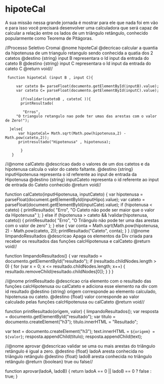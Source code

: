 # hipoteCal
A sua missão nessa grande jornada é mostrar para ele que nada foi em vão e para isso você precisará desenvolver uma calculadora que será capaz de calcular a relação entre os lados de um triângulo retângulo, conhecido popularmente como Teorema de Pitágoras.

//Processo Seletivo Cromai
@nome hipoteCal
@decricao calcular a quantia da hipotenusa de um triangulo retangulo sendo conhecida a quatia dos 2 catetos
@destino {string} input B representara o Id input da entrada do cateto B
@destino {string} input C representara o Id input da entrada do cateto C
@return void//

     function hipoteCal (input B , input C){

         var cateto B= parseFloat(documento.getElementById(inputB).value);
         var cateto C= parseFloat(documento.getElementById(inputC).value);

           if(validar(catetoB , catetoC )){
           printResultado(
   
            "Erros",
         "O triangulo retangulo nao pode ter umas das arestas com o valor de Zero!");
  
      }else{
          var hipoteCal= Math.sqrt(Math.pow(hipotenusa,2) - Math.pow(cateto,2));
          printresultado("Hipotenusa" , hipotenusa);
        
           }
       } 
       
//@nome calCateto
  @descricao dado o valores de um dos catetos e da hipotenusa calcula o valor do cateto faltante.
  @destino {string} inputHipotenusa representa o id referente ao input de entrada da Hipotenusa
  @destino {string} inputCateto representa o id referente ao input de entrada do Cateto conhecido
  @return void//
 
function calCateto(inputHipotenusa, inputCateto) {
  var hipotenusa = parseFloat(document.getElementById(inputHipo).value);
  var cateto = parseFloat(document.getElementById(inputCate).value);
  if (hipotenusa < cateto) {
    printResultado(
      "Erro",
      "O Cateto não pode ser maior que o valor da Hipotenusa"
       );
  } else if (hipotenusa > cateto && !validar(hipotenusa, cateto)) {
    printResultado(
      "Erro",
      "O Triângulo não pode ter uma das arestas com o valor de zero"
    );
  } else {
    var conta = Math.sqrt(Math.pow(hipotenusa, 2) - Math.pow(cateto, 2));
    printResultado("Cateto", conta);
  }
}
  //@nome limpandoResultados
  @descricao Apaga os elementos da Div criada para receber os resultados das funções calcHipotenusa e calCateto
  @return void//
 
function limpandoResultados() {
  var resultado = documento.getElementById("resultado");
  if (resultado.childNodes.length > 0) {
    for (var x = 0; x <= resultado.childNodes.length; x++) {
      resultado.removeChild(resultado.childNodes[0]);
    }
  }
}  
 
 //@nome printResultado
  @descricao cria elemento com o resultado das funções calcHipotenusa ou calCateto e adiciona esse elemento na div com id resultado
  @destino {string} origem corresponde ao elemento calculado, hipotenusa ou cateto.
  @destino {float} valor corresponde ao valor calculado pelas funções calcHipotenusa ou calCateto
  @return void//
  
  function printResultado(origem, valor) {
  limpandoResultados();
  var resposta = documento.getElementById("resultado");
  var titulo = documento.createElement("h3");
  titulo.innerHTML = "Resultado";

  var text = documento.createElement("h3");
  text.innerHTML = `${origem} = ${valor}`;
  resposta.appendChild(titulo);
  resposta.appendChild(text);
  
  //@nome aprovar
  @descricao validar se uma ou mais arestas do triângulo retângulo é igual a zero.
  @destino {float} ladoA aresta conhecida no triângulo retângulo
  @destino {float} ladoB aresta conhecida no triângulo retângulo
  @return {boolean} true ou false//
  
  function aprovar(ladoA, ladoB) {
  return ladoA == 0 || ladoB == 0 ? false : true;
}
 



